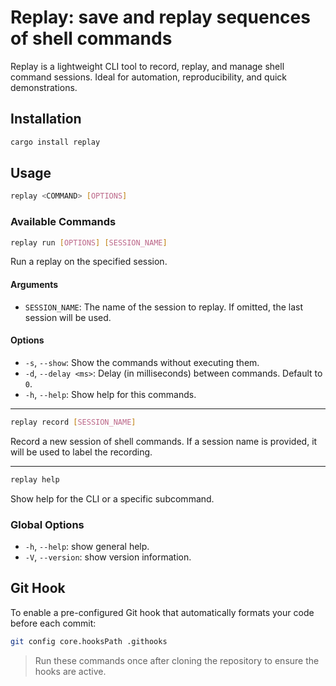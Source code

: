 # Replay:  save and replay sequences of shell commands

Replay is a lightweight CLI tool to record, replay, and manage shell command sessions. Ideal for automation, reproducibility, and quick demonstrations.

## Installation

```sh
cargo install replay
```
## Usage 
```sh
replay <COMMAND> [OPTIONS]
```

### Available Commands

```sh
replay run [OPTIONS] [SESSION_NAME]
```

Run a replay on the specified session.

#### Arguments
- `SESSION_NAME`: The name of the session to replay. If omitted, the last session will be used.

#### Options
- `-s`, `--show`: Show the commands without executing them.
- `-d`, `--delay <ms>`: Delay (in milliseconds) between commands. Default to `0`. 
- `-h`, `--help`: Show help for this commands.

---

```sh
replay record [SESSION_NAME]
```
Record a new session of shell commands. If a session name is provided, it will be used to label the recording.

--- 

```sh
replay help
```
Show help for the CLI or a specific subcommand.

### Global Options
- `-h`, `--help`: show general help.
- `-V`, `--version`: show version information.

## Git Hook

To enable a pre-configured Git hook that automatically formats your code before each commit:
```sh
git config core.hooksPath .githooks
```
> Run these commands once after cloning the repository to ensure the hooks are active.
